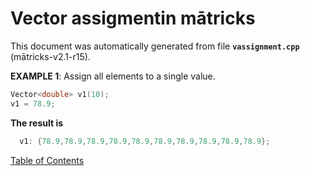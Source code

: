
# Vector assigmentin mātricks
This document was automatically generated from file **`vassignment.cpp`** (mātricks-v2.1-r15).

**EXAMPLE 1**: Assign all elements to a single value.
```C++
Vector<double> v1(10);
v1 = 78.9;
```
**The result is**
```C++
  v1: {78.9,78.9,78.9,78.9,78.9,78.9,78.9,78.9,78.9,78.9}; 
```


[Table of Contents](README.md)

